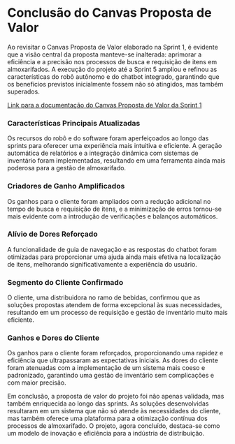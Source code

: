 # Conclusão do Canvas Proposta de Valor

Ao revisitar o Canvas Proposta de Valor elaborado na Sprint 1, é evidente que a visão central da proposta manteve-se inalterada: aprimorar a eficiência e a precisão nos processos de busca e requisição de itens em almoxarifados. A execução do projeto até a Sprint 5 ampliou e refinou as características do robô autônomo e do chatbot integrado, garantindo que os benefícios previstos inicialmente fossem não só atingidos, mas também superados.

[Link para a documentação do Canvas Proposta de Valor da Sprint 1](https://2023m8t2-inteli.github.io/grupo2/sprint1/Entendimento%20do%20negócio/Canvas%20Proposta%20de%20Valor/)

### Características Principais Atualizadas

Os recursos do robô e do software foram aperfeiçoados ao longo das sprints para oferecer uma experiência mais intuitiva e eficiente. A geração automática de relatórios e a integração dinâmica com sistemas de inventário foram implementadas, resultando em uma ferramenta ainda mais poderosa para a gestão de almoxarifado.

### Criadores de Ganho Amplificados

Os ganhos para o cliente foram ampliados com a redução adicional no tempo de busca e requisição de itens, e a minimização de erros tornou-se mais evidente com a introdução de verificações e balanços automáticos.

### Alívio de Dores Reforçado

A funcionalidade de guia de navegação e as respostas do chatbot foram otimizadas para proporcionar uma ajuda ainda mais efetiva na localização de itens, melhorando significativamente a experiência do usuário.

### Segmento do Cliente Confirmado

O cliente, uma distribuidora no ramo de bebidas, confirmou que as soluções propostas atendem de forma excepcional às suas necessidades, resultando em um processo de requisição e gestão de inventário muito mais eficiente.

### Ganhos e Dores do Cliente

Os ganhos para o cliente foram reforçados, proporcionando uma rapidez e eficiência que ultrapassaram as expectativas iniciais. As dores do cliente foram atenuadas com a implementação de um sistema mais coeso e padronizado, garantindo uma gestão de inventário sem complicações e com maior precisão.

Em conclusão, a proposta de valor do projeto foi não apenas validada, mas também enriquecida ao longo das sprints. As soluções desenvolvidas resultaram em um sistema que não só atende às necessidades do cliente, mas também oferece uma plataforma para a otimização contínua dos processos de almoxarifado. O projeto, agora concluído, destaca-se como um modelo de inovação e eficiência para a indústria de distribuição.